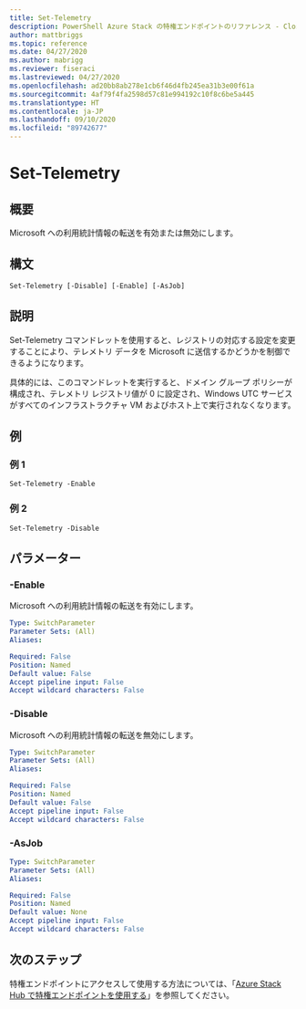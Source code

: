 ```yaml
---
title: Set-Telemetry
description: PowerShell Azure Stack の特権エンドポイントのリファレンス - Close-PrivilegedEndpoint
author: mattbriggs
ms.topic: reference
ms.date: 04/27/2020
ms.author: mabrigg
ms.reviewer: fiseraci
ms.lastreviewed: 04/27/2020
ms.openlocfilehash: ad20bb8ab278e1cb6f46d4fb245ea31b3e00f61a
ms.sourcegitcommit: 4af79f4fa2598d57c81e994192c10f8c6be5a445
ms.translationtype: HT
ms.contentlocale: ja-JP
ms.lasthandoff: 09/10/2020
ms.locfileid: "89742677"
---
```

# <a name="set-telemetry"></a>Set-Telemetry

## <a name="synopsis"></a>概要
Microsoft への利用統計情報の転送を有効または無効にします。

## <a name="syntax"></a>構文

```
Set-Telemetry [-Disable] [-Enable] [-AsJob]
```

## <a name="description"></a>説明
Set-Telemetry コマンドレットを使用すると、レジストリの対応する設定を変更することにより、テレメトリ データを Microsoft に送信するかどうかを制御できるようになります。

具体的には、このコマンドレットを実行すると、ドメイン グループ ポリシーが構成され、テレメトリ レジストリ値が 0 に設定され、Windows UTC サービスがすべてのインフラストラクチャ VM およびホスト上で実行されなくなります。

## <a name="examples"></a>例

### <a name="example-1"></a>例 1
```
Set-Telemetry -Enable
```

### <a name="example-2"></a>例 2
```
Set-Telemetry -Disable
```

## <a name="parameters"></a>パラメーター

### <a name="-enable"></a>-Enable
Microsoft への利用統計情報の転送を有効にします。

```yaml
Type: SwitchParameter
Parameter Sets: (All)
Aliases:

Required: False
Position: Named
Default value: False
Accept pipeline input: False
Accept wildcard characters: False
```

### <a name="-disable"></a>-Disable
Microsoft への利用統計情報の転送を無効にします。

```yaml
Type: SwitchParameter
Parameter Sets: (All)
Aliases:

Required: False
Position: Named
Default value: False
Accept pipeline input: False
Accept wildcard characters: False
```

### <a name="-asjob"></a>-AsJob


```yaml
Type: SwitchParameter
Parameter Sets: (All)
Aliases:

Required: False
Position: Named
Default value: None
Accept pipeline input: False
Accept wildcard characters: False
```

## <a name="next-steps"></a>次のステップ

特権エンドポイントにアクセスして使用する方法については、「[Azure Stack Hub で特権エンドポイントを使用する](../../operator/azure-stack-privileged-endpoint.md)」を参照してください。
